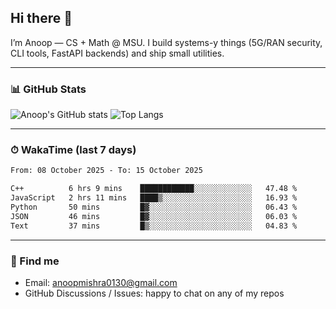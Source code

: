 ## Hi there 👋

I’m Anoop — CS + Math @ MSU. I build systems-y things (5G/RAN security, CLI tools, FastAPI backends) and ship small utilities.

---

### 📊 GitHub Stats
<!-- GitHub Readme Stats -->
![Anoop's GitHub stats](https://github-readme-stats.vercel.app/api?username=Anoop130&show_icons=true&theme=radical&hide_title=true)
![Top Langs](https://github-readme-stats.vercel.app/api/top-langs/?username=Anoop130&layout=compact&theme=radical)

---

### ⏱ WakaTime (last 7 days)
<!--START_SECTION:waka-->

```txt
From: 08 October 2025 - To: 15 October 2025

C++          6 hrs 9 mins    ████████████░░░░░░░░░░░░░   47.48 %
JavaScript   2 hrs 11 mins   ████▒░░░░░░░░░░░░░░░░░░░░   16.93 %
Python       50 mins         █▓░░░░░░░░░░░░░░░░░░░░░░░   06.43 %
JSON         46 mins         █▓░░░░░░░░░░░░░░░░░░░░░░░   06.03 %
Text         37 mins         █▒░░░░░░░░░░░░░░░░░░░░░░░   04.83 %
```

<!--END_SECTION:waka-->

---

### 🔗 Find me
- Email: anoopmishra0130@gmail.com
- GitHub Discussions / Issues: happy to chat on any of my repos

